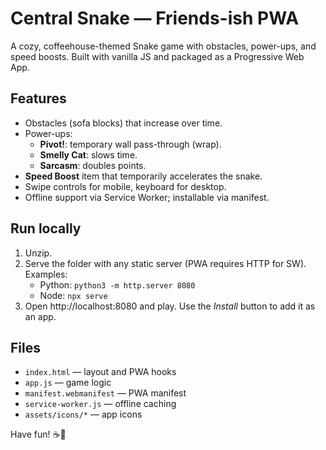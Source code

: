 # Central Snake — Friends-ish PWA

A cozy, coffeehouse-themed Snake game with obstacles, power-ups, and speed boosts. Built with vanilla JS and packaged as a Progressive Web App.

## Features
- Obstacles (sofa blocks) that increase over time.
- Power-ups:
  - **Pivot!**: temporary wall pass-through (wrap).
  - **Smelly Cat**: slows time.
  - **Sarcasm**: doubles points.
- **Speed Boost** item that temporarily accelerates the snake.
- Swipe controls for mobile, keyboard for desktop.
- Offline support via Service Worker; installable via manifest.

## Run locally
1. Unzip.
2. Serve the folder with any static server (PWA requires HTTP for SW). Examples:
   - Python: `python3 -m http.server 8080`
   - Node: `npx serve`
3. Open http://localhost:8080 and play. Use the *Install* button to add it as an app.

## Files
- `index.html` — layout and PWA hooks
- `app.js` — game logic
- `manifest.webmanifest` — PWA manifest
- `service-worker.js` — offline caching
- `assets/icons/*` — app icons

Have fun! ☕🐍
